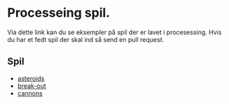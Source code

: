 <link id="linkstyle" rel="stylesheet" href="../foghorn.css">
<meta http-equiv="Content-Type" content="text/html;charset=UTF-8">

# Processeing spil.

Via dette link kan du se eksempler på spil der er lavet i procesessing.
Hvis du har et fedt spil der skal ind så send en pull request.

## Spil
* [asteroids](spil/asteroids/index.html)
* [break-out](spil/break-out/index.html)
* [cannons](spil/cannons/index.html)
